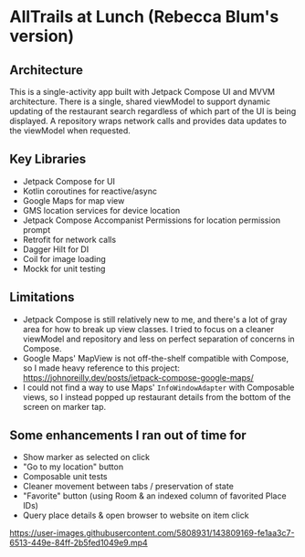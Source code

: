 # AllTrails at Lunch (Rebecca Blum's version)

## Architecture

This is a single-activity app built with Jetpack Compose UI and MVVM architecture. There is a
single, shared viewModel to support dynamic updating of the restaurant search regardless of which
part of the UI is being displayed. A repository wraps network calls and provides data updates to the
viewModel when requested.

## Key Libraries

- Jetpack Compose for UI
- Kotlin coroutines for reactive/async
- Google Maps for map view
- GMS location services for device location
- Jetpack Compose Accompanist Permissions for location permission prompt
- Retrofit for network calls
- Dagger Hilt for DI
- Coil for image loading
- Mockk for unit testing

## Limitations

- Jetpack Compose is still relatively new to me, and there's a lot of gray area for how to break up
  view classes. I tried to focus on a cleaner viewModel and repository and less on perfect
  separation of concerns in Compose.
- Google Maps' MapView is not off-the-shelf compatible with Compose, so I made heavy reference to
  this project: https://johnoreilly.dev/posts/jetpack-compose-google-maps/
- I could not find a way to use Maps' `InfoWindowAdapter` with Composable views, so I instead popped
  up restaurant details from the bottom of the screen on marker tap.

## Some enhancements I ran out of time for

- Show marker as selected on click
- "Go to my location" button
- Composable unit tests
- Cleaner movement between tabs / preservation of state
- "Favorite" button (using Room & an indexed column of favorited Place IDs)
- Query place details & open browser to website on item click

https://user-images.githubusercontent.com/5808931/143809169-fe1aa3c7-6513-449e-84ff-2b5fed1049e9.mp4

